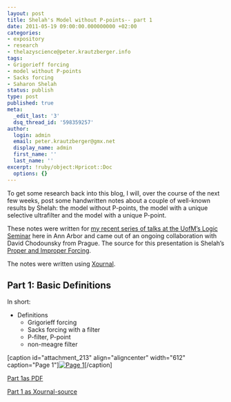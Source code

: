 ```yaml
---
layout: post
title: Shelah's Model without P-points-- part 1
date: 2011-05-19 09:00:00.000000000 +02:00
categories:
- expository
- research
- thelazyscience@peter.krautzberger.info
tags:
- Grigorieff forcing
- model without P-points
- Sacks forcing
- Saharon Shelah
status: publish
type: post
published: true
meta:
  _edit_last: '3'
  dsq_thread_id: '598359257'
author:
  login: admin
  email: peter.krautzberger@gmx.net
  display_name: admin
  first_name: ''
  last_name: ''
excerpt: !ruby/object:Hpricot::Doc
  options: {}
---
```


To get some research back into this blog, I will, over the course of the next few weeks, post some handwritten notes about a couple of well-known results by Shelah: the model without P-points, the model with a unique selective ultrafilter and the model with a unique P-point.

These notes were written for [my recent series of talks at the UofM’s Logic Seminar](https://settheorytalks.wordpress.com/2011/05/18/university-of-michigan-logic-seminar/) here in Ann Arbor and came out of an ongoing collaboration with David Chodounsky from Prague. The source for this presentation is Shelah’s [Proper and Improper Forcing](http://projecteuclid.org/DPubS?service=UI&version=1.0&verb=Display&handle=euclid.pl/1235419814).

The notes were written using [Xournal](http://xournal.sourceforge.net/).

## Part 1: Basic Definitions

In short:

*   Definitions
    *   Grigorieff forcing
    *   Sacks forcing with a filter
    *   P-filter, P-point
    *   non-meagre filter

[caption id="attachment_213" align="aligncenter" width="612" caption="Page 1"][![Page 1](assets/pg_0001.jpg "pg_0001")](http://boolesrings.org/krautzberger/files/2011/05/pg_0001.jpg)[/caption]

[Part 1as PDF](http://boolesrings.org/krautzberger/files/2011/08/pg_0001.pdf)

[Part 1 as Xournal-source](/grigorieff-sacks/pg_0001.xoj)